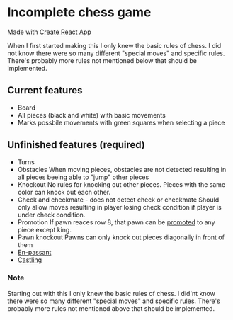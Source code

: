 # Incomplete chess game
Made with [Create React App](https://github.com/facebook/create-react-app)

When I first started making this I only knew the basic rules of chess. I did not know there were so many different "special moves" and specific rules.
There's probably more rules not mentioned below that should be implemented.

## Current features

* Board
* All pieces (black and white) with basic movements
* Marks possbile movements with green squares when selecting a piece


## Unfinished features (required)

* Turns
* Obstacles
    When moving pieces, obstacles are not detected resulting in all pieces beeing able to "jump" other pieces
* Knockout
    No rules for knocking out other pieces. Pieces with the same color can knock out each other.
* Check and checkmate - does not detect check or checkmate
    Should only allow moves resulting in player losing check condition if player is under check condition.
* Promotion
    If pawn reaces row 8, that pawn can be [promoted](https://en.wikipedia.org/wiki/Promotion_(chess)) to any piece except king.
* Pawn knockout
    Pawns can only knock out pieces diagonally in front of them
* [En-passant](https://www.chess.com/terms/en-passant)
* [Castling](https://en.wikipedia.org/wiki/Castling)

### Note
  Starting out with this I only knew the basic rules of chess. I did'nt know there were so many different "special moves" and specific rules.
  There's probably more rules not mentioned above that should be implemented.
